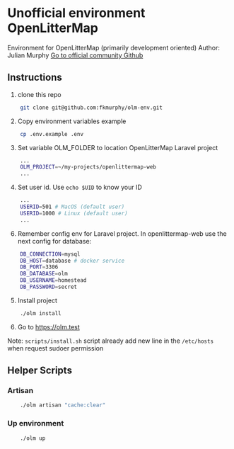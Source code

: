 # Unofficial environment OpenLitterMap 

Environment for OpenLitterMap (primarily development oriented)
Author: Julian Murphy
[Go to official community Github](https://github.com/OpenLitterMap)

## Instructions
1. clone this repo

```sh
    git clone git@github.com:fkmurphy/olm-env.git
```
2. Copy environment variables example
```sh
    cp .env.example .env
```
3. Set variable OLM_FOLDER to location OpenLitterMap Laravel project
```sh
    ...
    OLM_PROJECT=~/my-projects/openlittermap-web
    ...
```
4. Set user id. Use `echo $UID` to know your ID
```sh
    ...
    USERID=501 # MacOS (default user)
    USERID=1000 # Linux (default user)
    ...
```
6. Remember config env for Laravel project. In openlittermap-web use the next config for database:
```sh
    DB_CONNECTION=mysql
    DB_HOST=database # docker service
    DB_PORT=3306
    DB_DATABASE=olm
    DB_USERNAME=homestead
    DB_PASSWORD=secret
```

5. Install project
```sh
    ./olm install
```

6. Go to https://olm.test

Note: `scripts/install.sh` script already add new line in the `/etc/hosts` when request sudoer permission


## Helper Scripts

### Artisan
```sh
    ./olm artisan "cache:clear"
```

### Up environment
```sh
    ./olm up
```

